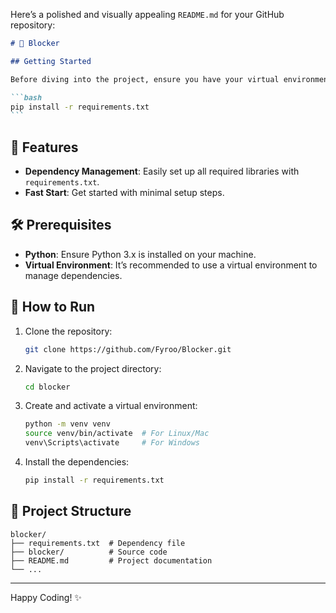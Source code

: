 Here’s a polished and visually appealing `README.md` for your GitHub repository:

````markdown
# 🛑 Blocker

## Getting Started

Before diving into the project, ensure you have your virtual environment activated. Then, run the following command to install all the necessary dependencies:

```bash
pip install -r requirements.txt
```
````

## 🚀 Features

- **Dependency Management**: Easily set up all required libraries with `requirements.txt`.
- **Fast Start**: Get started with minimal setup steps.

## 🛠 Prerequisites

- **Python**: Ensure Python 3.x is installed on your machine.
- **Virtual Environment**: It’s recommended to use a virtual environment to manage dependencies.

## 🔧 How to Run

1. Clone the repository:
   ```bash
   git clone https://github.com/Fyroo/Blocker.git
   ```
2. Navigate to the project directory:
   ```bash
   cd blocker
   ```
3. Create and activate a virtual environment:
   ```bash
   python -m venv venv
   source venv/bin/activate  # For Linux/Mac
   venv\Scripts\activate     # For Windows
   ```
4. Install the dependencies:
   ```bash
   pip install -r requirements.txt
   ```

## 📂 Project Structure

```
blocker/
├── requirements.txt  # Dependency file
├── blocker/          # Source code
├── README.md         # Project documentation
└── ...
```

---

Happy Coding! ✨

```

```
